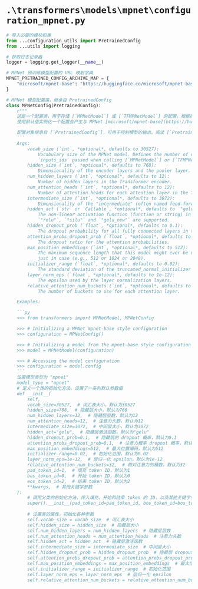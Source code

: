 # `.\transformers\models\mpnet\configuration_mpnet.py`

```py
# 导入必要的模块和类
from ...configuration_utils import PretrainedConfig
from ...utils import logging

# 获取日志记录器
logger = logging.get_logger(__name__)

# MPNet 预训练模型配置的 URL 映射字典
MPNET_PRETRAINED_CONFIG_ARCHIVE_MAP = {
    "microsoft/mpnet-base": "https://huggingface.co/microsoft/mpnet-base/resolve/main/config.json",
}

# MPNet 模型配置类，继承自 PretrainedConfig
class MPNetConfig(PretrainedConfig):
    r"""
    这是一个配置类，用于存储 [`MPNetModel`] 或 [`TFMPNetModel`] 的配置。根据指定的参数实例化一个 MPNet 模型，定义模型架构。
    使用默认值实例化一个配置会产生与 MPNet [microsoft/mpnet-base](https://huggingface.co/microsoft/mpnet-base) 架构相似的配置。

    配置对象继承自 [`PretrainedConfig`]，可用于控制模型的输出。阅读 [`PretrainedConfig`] 的文档以获取更多信息。
    ```
    Args:
        vocab_size (`int`, *optional*, defaults to 30527):
            Vocabulary size of the MPNet model. Defines the number of different tokens that can be represented by the
            `inputs_ids` passed when calling [`MPNetModel`] or [`TFMPNetModel`].
        hidden_size (`int`, *optional*, defaults to 768):
            Dimensionality of the encoder layers and the pooler layer.
        num_hidden_layers (`int`, *optional*, defaults to 12):
            Number of hidden layers in the Transformer encoder.
        num_attention_heads (`int`, *optional*, defaults to 12):
            Number of attention heads for each attention layer in the Transformer encoder.
        intermediate_size (`int`, *optional*, defaults to 3072):
            Dimensionality of the "intermediate" (often named feed-forward) layer in the Transformer encoder.
        hidden_act (`str` or `Callable`, *optional*, defaults to `"gelu"`):
            The non-linear activation function (function or string) in the encoder and pooler. If string, `"gelu"`,
            `"relu"`, `"silu"` and `"gelu_new"` are supported.
        hidden_dropout_prob (`float`, *optional*, defaults to 0.1):
            The dropout probability for all fully connected layers in the embeddings, encoder, and pooler.
        attention_probs_dropout_prob (`float`, *optional*, defaults to 0.1):
            The dropout ratio for the attention probabilities.
        max_position_embeddings (`int`, *optional*, defaults to 512):
            The maximum sequence length that this model might ever be used with. Typically set this to something large
            just in case (e.g., 512 or 1024 or 2048).
        initializer_range (`float`, *optional*, defaults to 0.02):
            The standard deviation of the truncated_normal_initializer for initializing all weight matrices.
        layer_norm_eps (`float`, *optional*, defaults to 1e-12):
            The epsilon used by the layer normalization layers.
        relative_attention_num_buckets (`int`, *optional*, defaults to 32):
            The number of buckets to use for each attention layer.

    Examples:

    ```py
    >>> from transformers import MPNetModel, MPNetConfig

    >>> # Initializing a MPNet mpnet-base style configuration
    >>> configuration = MPNetConfig()

    >>> # Initializing a model from the mpnet-base style configuration
    >>> model = MPNetModel(configuration)

    >>> # Accessing the model configuration
    >>> configuration = model.config
    ```
    设置模型类型为 "mpnet"
    model_type = "mpnet"
    # 定义一个类的初始化方法，设置了一系列默认参数值
    def __init__(
        self,
        vocab_size=30527,  # 词汇表大小，默认为30527
        hidden_size=768,  # 隐藏层大小，默认为768
        num_hidden_layers=12,  # 隐藏层层数，默认为12
        num_attention_heads=12,  # 注意力头数，默认为12
        intermediate_size=3072,  # 中间层大小，默认为3072
        hidden_act="gelu",  # 隐藏层激活函数，默认为"gelu"
        hidden_dropout_prob=0.1,  # 隐藏层的 dropout 概率，默认为0.1
        attention_probs_dropout_prob=0.1,  # 注意力概率 dropout 概率，默认为0.1
        max_position_embeddings=512,  # 最大位置编码，默认为512
        initializer_range=0.02,  # 初始化范围，默认为0.02
        layer_norm_eps=1e-12,  # 层归一化 epsilon，默认为1e-12
        relative_attention_num_buckets=32,  # 相对注意力的桶数，默认为32
        pad_token_id=1,  # 填充 token ID，默认为1
        bos_token_id=0,  # 开始 token ID，默认为0
        eos_token_id=2,  # 结束 token ID，默认为2
        **kwargs,  # 其他关键字参数
    ):
        # 调用父类的初始化方法，传入填充、开始和结束 token 的 ID，以及其他关键字参数
        super().__init__(pad_token_id=pad_token_id, bos_token_id=bos_token_id, eos_token_id=eos_token_id, **kwargs)
    
        # 设置类的属性，初始化各种参数
        self.vocab_size = vocab_size  # 词汇表大小
        self.hidden_size = hidden_size  # 隐藏层大小
        self.num_hidden_layers = num_hidden_layers  # 隐藏层层数
        self.num_attention_heads = num_attention_heads  # 注意力头数
        self.hidden_act = hidden_act  # 隐藏层激活函数
        self.intermediate_size = intermediate_size  # 中间层大小
        self.hidden_dropout_prob = hidden_dropout_prob  # 隐藏层 dropout 概率
        self.attention_probs_dropout_prob = attention_probs_dropout_prob  # 注意力 dropout 概率
        self.max_position_embeddings = max_position_embeddings  # 最大位置编码
        self.initializer_range = initializer_range  # 初始化范围
        self.layer_norm_eps = layer_norm_eps  # 层归一化 epsilon
        self.relative_attention_num_buckets = relative_attention_num_buckets  # 相对注意力的桶数
```